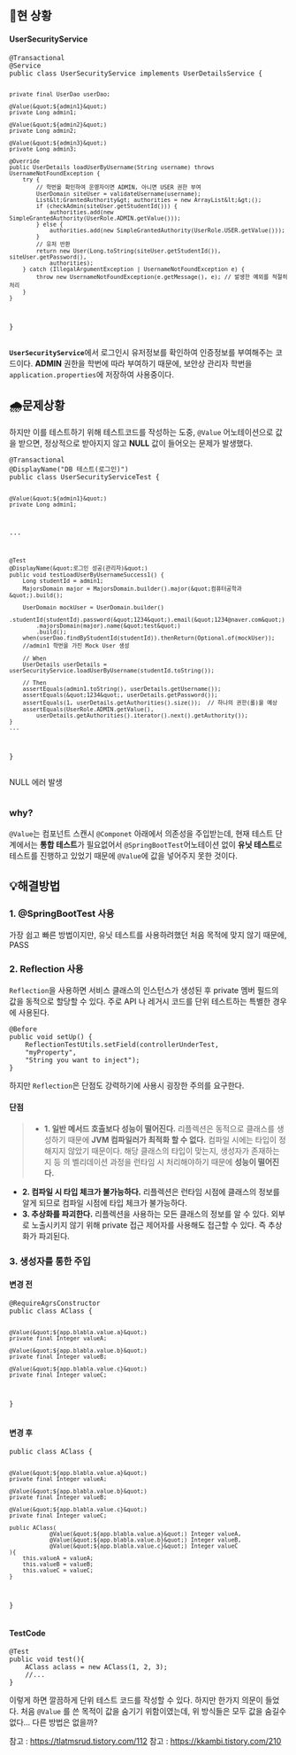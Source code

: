 <h2 id="🎯현-상황">🎯현 상황</h2>
<h4 id="usersecurityservice">UserSecurityService</h4>
<pre><code class="language-java">@Transactional
@Service
public class UserSecurityService implements UserDetailsService {

    private final UserDao userDao;

    @Value(&quot;${admin1}&quot;)
    private Long admin1;

    @Value(&quot;${admin2}&quot;)
    private Long admin2;

    @Value(&quot;${admin3}&quot;)
    private Long admin3;

    @Override
    public UserDetails loadUserByUsername(String username) throws UsernameNotFoundException {
        try {
            // 학번을 확인하여 운영자이면 ADMIN, 아니면 USER 권한 부여
            UserDomain siteUser = validateUsername(username);
            List&lt;GrantedAuthority&gt; authorities = new ArrayList&lt;&gt;();
            if (checkAdmin(siteUser.getStudentId())) {
                authorities.add(new SimpleGrantedAuthority(UserRole.ADMIN.getValue()));
            } else {
                authorities.add(new SimpleGrantedAuthority(UserRole.USER.getValue()));
            }
            // 유저 반환
            return new User(Long.toString(siteUser.getStudentId()), siteUser.getPassword(),
                authorities);
        } catch (IllegalArgumentException | UsernameNotFoundException e) {
            throw new UsernameNotFoundException(e.getMessage(), e); // 발생한 예외를 적절히 처리
        }
    }
 }</code></pre>
<p><strong><code>UserSecurityService</code></strong>에서 로그인시 유저정보를 확인하여 인증정보를 부여해주는 코드이다.
<strong>ADMIN</strong> 권한을 학번에 따라 부여하기 때문에, 보안상 관리자 학번을 <code>application.properties</code>에 저장하여 사용중이다.</p>
<h2 id="🌧문제상황">🌧문제상황</h2>
<p>하지만 이를 테스트하기 위해 테스트코드를 작성하는 도중, <code>@Value</code> 어노테이션으로 값을 받으면, 정상적으로 받아지지 않고 <strong>NULL</strong> 값이 들어오는 문제가 발생했다.</p>
<pre><code class="language-java">@Transactional
@DisplayName(&quot;DB 테스트(로그인)&quot;)
public class UserSecurityServiceTest {

    @Value(&quot;${admin1}&quot;)
    private Long admin1;

   ...

    @Test
    @DisplayName(&quot;로그인 성공(관리자)&quot;)
    public void testLoadUserByUsernameSuccess1() {
        Long studentId = admin1;
        MajorsDomain major = MajorsDomain.builder().major(&quot;컴퓨터공학과&quot;).build();

        UserDomain mockUser = UserDomain.builder()
            .studentId(studentId).password(&quot;1234&quot;).email(&quot;1234@naver.com&quot;)
            .majorsDomain(major).name(&quot;test&quot;)
            .build();
        when(userDao.findByStudentId(studentId)).thenReturn(Optional.of(mockUser));
        //admin1 학번을 가진 Mock User 생성

        // When
        UserDetails userDetails = userSecurityService.loadUserByUsername(studentId.toString());

        // Then
        assertEquals(admin1.toString(), userDetails.getUsername());
        assertEquals(&quot;1234&quot;, userDetails.getPassword());
        assertEquals(1, userDetails.getAuthorities().size());  // 하나의 권한(롤)을 예상
        assertEquals(UserRole.ADMIN.getValue(),
            userDetails.getAuthorities().iterator().next().getAuthority());
    }
    ...
}</code></pre>
<p>NULL 에러 발생</p>
<p><img alt="" src="https://velog.velcdn.com/images/gmltn9233/post/020de3e5-8fbd-4fbe-b9dc-aeff9e3aedf9/image.png" /></p>
<h3 id="why">why?</h3>
<p><code>@Value</code>는 컴포넌트 스캔시 <code>@Componet</code> 아래에서 의존성을 주입받는데, 현재 테스트 단계에서는 <strong>통합 테스트</strong>가 필요없어서 <code>@SpringBootTest</code>어노테이션 없이 <strong>유닛 테스트</strong>로 테스트를 진행하고 있었기 때문에 <code>@Value</code>에 값을 넣어주지 못한 것이다.</p>
<h2 id="💡해결방법">💡해결방법</h2>
<h3 id="1-springboottest-사용">1. @SpringBootTest 사용</h3>
<p>가장 쉽고 빠른 방법이지만, 유닛 테스트를 사용하려했던 처음 목적에 맞지 않기 때문에, PASS</p>
<h3 id="2-reflection-사용">2. Reflection 사용</h3>
<p><code>Reflection</code>을 사용하면 서비스 클래스의 인스턴스가 생성된 후 private 멤버 필드의 값을 동적으로 할당할 수 있다. 주로 API 나 레거시 코드를 단위 테스트하는 특별한 경우에 사용된다.</p>
<pre><code class="language-java">@Before
public void setUp() {
    ReflectionTestUtils.setField(controllerUnderTest, 
    &quot;myProperty&quot;, 
    &quot;String you want to inject&quot;);
}</code></pre>
<p>하지만 <code>Reflection</code>은 단점도 강력하기에 사용시 굉장한 주의를 요구한다.</p>
<h4 id="단점">단점</h4>
<blockquote>
<ul>
<li><strong>1. 일반 메서드 호출보다 성능이 떨어진다.</strong>
리플렉션은 동적으로 클래스를 생성하기 때문에 <strong>JVM 컴파일러가 최적화 할 수 없다.</strong> 컴파일        시에는 타입이 정해지지 않았기 때문이다. 해당 클래스의 타입이 맞는지, 생성자가 존재하는    지 등    의 벨리데이션 과정을 런타임 시 처리해야하기 때문에 <strong>성능이 떨어진다.</strong></li>
</ul>
</blockquote>
<ul>
<li><strong>2. 컴파일 시 타입 체크가 불가능하다.</strong>
리플렉션은 런타임 시점에 클래스의 정보를 알게 되므로 컴파일 시점에 타입 체크가 불가능하다.</li>
<li><strong>3. 추상화를 파괴한다.</strong>
리플렉션을 사용하는 모든 클래스의 정보를 알 수 있다. 외부로 노출시키지 않기 위해 private 접근 제어자를 사용해도 접근할 수 있다. 즉 추상화가 파괴된다.</li>
</ul>
<h3 id="3-생성자를-통한-주입">3. 생성자를 통한 주입</h3>
<h4 id="변경-전">변경 전</h4>
<pre><code class="language-java">@RequireAgrsConstructor
public class AClass {

    @Value(&quot;${app.blabla.value.a}&quot;)
    private final Integer valueA;

    @Value(&quot;${app.blabla.value.b}&quot;)
    private final Integer valueB;

    @Value(&quot;${app.blabla.value.c}&quot;)
    private final Integer valueC;
}</code></pre>
<h4 id="변경-후">변경 후</h4>
<pre><code class="language-java">public class AClass {

    @Value(&quot;${app.blabla.value.a}&quot;)
    private final Integer valueA;

    @Value(&quot;${app.blabla.value.b}&quot;)
    private final Integer valueB;

    @Value(&quot;${app.blabla.value.c}&quot;)
    private final Integer valueC;

    public AClass(
                @Value(&quot;${app.blabla.value.a}&quot;) Integer valueA,
                @Value(&quot;${app.blabla.value.b}&quot;) Integer valueB,
                @Value(&quot;${app.blabla.value.c}&quot;) Integer valueC
    ){
        this.valueA = valueA;
        this.valueB = valueB;
        this.valueC = valueC;
    }
}</code></pre>
<h4 id="testcode">TestCode</h4>
<pre><code class="language-java">@Test
public void test(){
    AClass aclass = new AClass(1, 2, 3);
    //...
}</code></pre>
<p>이렇게 하면 깔끔하게 단위 테스트 코드를 작성할 수 있다.
하지만 한가지 의문이 들었다. 처음 <code>@Value</code> 를 쓴 목적이 값을 숨기기 위함이였는데, 위 방식들은 모두 값을 숨길수 없다... 다른 방법은 없을까?</p>
<p>참고 : <a href="https://tlatmsrud.tistory.com/112">https://tlatmsrud.tistory.com/112</a>
참고 : <a href="https://kkambi.tistory.com/210">https://kkambi.tistory.com/210</a></p>